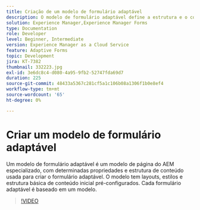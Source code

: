 ```yaml
---
title: Criação de um modelo de formulário adaptável
description: O modelo de formulário adaptável define a estrutura e o conteúdo inicial do formulário adaptável.
solution: Experience Manager,Experience Manager Forms
type: Documentation
role: Developer
level: Beginner, Intermediate
version: Experience Manager as a Cloud Service
feature: Adaptive Forms
topic: Development
jira: KT-7382
thumbnail: 332223.jpg
exl-id: 3e6dc8c4-d080-4a95-9fb2-52747fda69d7
duration: 225
source-git-commit: 48433a5367c281cf5a1c106b08a1306f1b0e8ef4
workflow-type: tm+mt
source-wordcount: '65'
ht-degree: 0%

---
```


# Criar um modelo de formulário adaptável

Um modelo de formulário adaptável é um modelo de página do AEM especializado, com determinadas propriedades e estrutura de conteúdo usada para criar o formulário adaptável. O modelo tem layouts, estilos e estrutura básica de conteúdo inicial pré-configurados. Cada formulário adaptável é baseado em um modelo.

>[!VIDEO](https://video.tv.adobe.com/v/3446154?quality=12&learn=on&captions=por_br)
